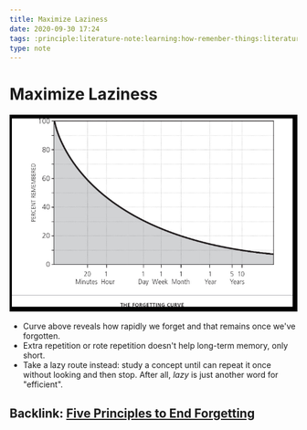 ```yaml
---
title: Maximize Laziness
date: 2020-09-30 17:24
tags: :principle:literature-note:learning:how-remenber-things:literature-note:
type: note
---
```


# Maximize Laziness #

![image](./images/fluent_forever/the_forgetting_curve.png)

- Curve above reveals how rapidly we forget and that remains once we've forgotten.
- Extra repetition or rote repetition doesn't help long-term memory, only short.
- Take a lazy route instead: study a concept until can repeat it once without looking and then stop. After all, *lazy*
  is just another word for "efficient".


Backlink: [Five Principles to End Forgetting](20200929215057-five_principles_to_end_forgetting.md)
----
